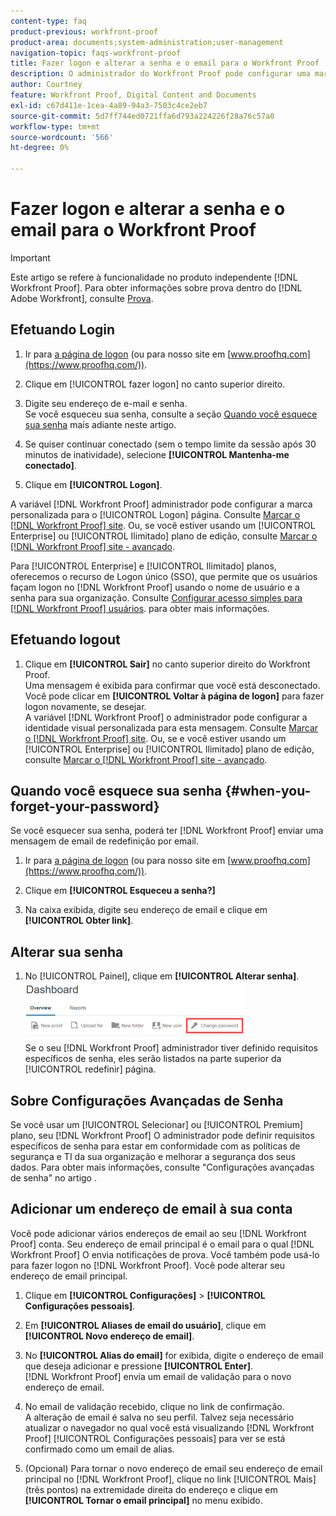 ```yaml
---
content-type: faq
product-previous: workfront-proof
product-area: documents;system-administration;user-management
navigation-topic: faqs-workfront-proof
title: Fazer logon e alterar a senha e o email para o Workfront Proof
description: O administrador do Workfront Proof pode configurar uma marca personalizada para a página de Logon. Consulte Marca no site de prova do Workfront. Ou, se estiver usando um plano Enterprise ou Unlimited edition, consulte Marcar o site Workfront Proof - avançado .
author: Courtney
feature: Workfront Proof, Digital Content and Documents
exl-id: c67d411e-1cea-4a89-94a3-7503c4ce2eb7
source-git-commit: 5d7ff744ed0721ffa6d793a224226f28a76c57a0
workflow-type: tm+mt
source-wordcount: '566'
ht-degree: 0%

---
```


# Fazer logon e alterar a senha e o email para o Workfront Proof

>[!IMPORTANT]
>
>Este artigo se refere à funcionalidade no produto independente [!DNL Workfront Proof]. Para obter informações sobre prova dentro do [!DNL Adobe Workfront], consulte [Prova](../../../review-and-approve-work/proofing/proofing.md).

## Efetuando Login

1. Ir para [a página de logon](https://www.proofhq.com/login) (ou para nosso site em  [www.proofhq.com](https://www.proofhq.com/)).

1. Clique em [!UICONTROL fazer logon] no canto superior direito.
1. Digite seu endereço de e-mail e senha.\
   Se você esqueceu sua senha, consulte a seção  [Quando você esquece sua senha](#when-you-forget-your-password) mais adiante neste artigo.

1. Se quiser continuar conectado (sem o tempo limite da sessão após 30 minutos de inatividade), selecione **[!UICONTROL Mantenha-me conectado]**.
1. Clique em **[!UICONTROL Logon]**.

A variável [!DNL Workfront Proof] administrador pode configurar a marca personalizada para o [!UICONTROL Logon] página. Consulte [Marcar o [!DNL Workfront Proof] site](../../../workfront-proof/wp-acct-admin/branding/brand-wp-site.md). Ou, se você estiver usando um [!UICONTROL Enterprise] ou [!UICONTROL Ilimitado] plano de edição, consulte  [Marcar o [!DNL Workfront Proof] site - avançado](../../../workfront-proof/wp-acct-admin/branding/brand-wp-site-advanced.md).

Para [!UICONTROL Enterprise] e [!UICONTROL Ilimitado] planos, oferecemos o recurso de Logon único (SSO), que permite que os usuários façam logon no [!DNL Workfront Proof] usando o nome de usuário e a senha para sua organização. Consulte [Configurar acesso simples para [!DNL Workfront Proof] usuários](../../../workfront-proof/wp-acct-admin/account-settings/configure-sso-for-wp-users.md). para obter mais informações.

## Efetuando logout

1. Clique em **[!UICONTROL Sair]** no canto superior direito do Workfront Proof.\
   Uma mensagem é exibida para confirmar que você está desconectado. Você pode clicar em **[!UICONTROL Voltar à página de logon]** para fazer logon novamente, se desejar.\
   A variável [!DNL Workfront Proof] o administrador pode configurar a identidade visual personalizada para esta mensagem. Consulte [Marcar o [!DNL Workfront Proof] site](../../../workfront-proof/wp-acct-admin/branding/brand-wp-site.md). Ou, se e você estiver usando um [!UICONTROL Enterprise] ou [!UICONTROL Ilimitado] plano de edição, consulte  [Marcar o [!DNL Workfront Proof] site - avançado](../../../workfront-proof/wp-acct-admin/branding/brand-wp-site-advanced.md).

## Quando você esquece sua senha {#when-you-forget-your-password}

Se você esquecer sua senha, poderá ter [!DNL Workfront Proof] enviar uma mensagem de email de redefinição por email.

1. Ir para [a página de logon](https://www.proofhq.com/login) (ou para nosso site em  [www.proofhq.com](https://www.proofhq.com/)).

1. Clique em **[!UICONTROL Esqueceu a senha?]**
1. Na caixa exibida, digite seu endereço de email e clique em **[!UICONTROL Obter link]**.

## Alterar sua senha

1. No [!UICONTROL Painel], clique em **[!UICONTROL Alterar senha]**.\
   ![Change_password.png](assets/change-passowrd-350x95.png)\
   Se o seu [!DNL Workfront Proof] administrador tiver definido requisitos específicos de senha, eles serão listados na parte superior da [!UICONTROL redefinir] página.

## Sobre Configurações Avançadas de Senha

Se você usar um [!UICONTROL Selecionar] ou [!UICONTROL Premium] plano, seu [!DNL Workfront Proof] O administrador pode definir requisitos específicos de senha para estar em conformidade com as políticas de segurança e TI da sua organização e melhorar a segurança dos seus dados. Para obter mais informações, consulte &quot;Configurações avançadas de senha&quot; no artigo .

## Adicionar um endereço de email à sua conta

Você pode adicionar vários endereços de email ao seu [!DNL Workfront Proof] conta. Seu endereço de email principal é o email para o qual [!DNL Workfront Proof] O envia notificações de prova. Você também pode usá-lo para fazer logon no [!DNL Workfront Proof]. Você pode alterar seu endereço de email principal.

1. Clique em **[!UICONTROL Configurações]** > **[!UICONTROL Configurações pessoais]**.

1. Em **[!UICONTROL Aliases de email do usuário]**, clique em **[!UICONTROL Novo endereço de email]**.

1. No **[!UICONTROL Alias do email]** for exibida, digite o endereço de email que deseja adicionar e pressione **[!UICONTROL Enter]**.\
   [!DNL Workfront Proof] envia um email de validação para o novo endereço de email.

1. No email de validação recebido, clique no link de confirmação.\
   A alteração de email é salva no seu perfil. Talvez seja necessário atualizar o navegador no qual você está visualizando [!DNL Workfront Proof] [!UICONTROL Configurações pessoais] para ver se está confirmado como um email de alias.
1. (Opcional) Para tornar o novo endereço de email seu endereço de email principal no [!DNL Workfront Proof], clique no link [!UICONTROL Mais] (três pontos) na extremidade direita do endereço e clique em **[!UICONTROL Tornar o email principal]** no menu exibido.
